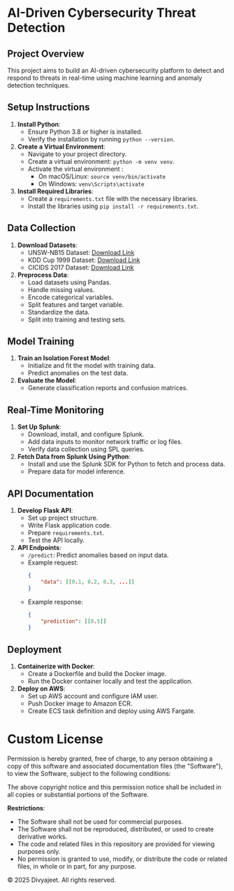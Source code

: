 # AI-Driven Cybersecurity Threat Detection

## Project Overview
This project aims to build an AI-driven cybersecurity platform to detect and respond to threats in real-time using machine learning and anomaly detection techniques.

## Setup Instructions
1. **Install Python**:
   - Ensure Python 3.8 or higher is installed.
   - Verify the installation by running `python --version`.
2. **Create a Virtual Environment**:
   - Navigate to your project directory.
   - Create a virtual environment: `python -m venv venv`.
   - Activate the virtual environment :
     - On macOS/Linux: `source venv/bin/activate`
     - On Windows: `venv\Scripts\activate`
3. **Install Required Libraries**:
   - Create a `requirements.txt` file with the necessary libraries.
   - Install the libraries using `pip install -r requirements.txt`.

## Data Collection
1. **Download Datasets**:
   - UNSW-NB15 Dataset: [Download Link](https://research.unsw.edu.au/projects/unsw-nb15-dataset)
   - KDD Cup 1999 Dataset: [Download Link](http://kdd.ics.uci.edu/databases/kddcup99/kddcup99.html)
   - CICIDS 2017 Dataset: [Download Link](https://www.unb.ca/cic/datasets/ids-2017.html)
2. **Preprocess Data**:
   - Load datasets using Pandas.
   - Handle missing values.
   - Encode categorical variables.
   - Split features and target variable.
   - Standardize the data.
   - Split into training and testing sets.

## Model Training
1. **Train an Isolation Forest Model**:
   - Initialize and fit the model with training data.
   - Predict anomalies on the test data.
2. **Evaluate the Model**:
   - Generate classification reports and confusion matrices.

## Real-Time Monitoring
1. **Set Up Splunk**:
   - Download, install, and configure Splunk.
   - Add data inputs to monitor network traffic or log files.
   - Verify data collection using SPL queries.
2. **Fetch Data from Splunk Using Python**:
   - Install and use the Splunk SDK for Python to fetch and process data.
   - Prepare data for model inference.

## API Documentation
1. **Develop Flask API**:
   - Set up project structure.
   - Write Flask application code.
   - Prepare `requirements.txt`.
   - Test the API locally.
2. **API Endpoints**:
   - `/predict`: Predict anomalies based on input data.
   - Example request:
     ```json
     {
         "data": [[0.1, 0.2, 0.3, ...]]
     }
     ```
   - Example response:
     ```json
     {
         "prediction": [[0.5]]
     }
     ```

## Deployment
1. **Containerize with Docker**:
   - Create a Dockerfile and build the Docker image.
   - Run the Docker container locally and test the application.
2. **Deploy on AWS**:
   - Set up AWS account and configure IAM user.
   - Push Docker image to Amazon ECR.
   - Create ECS task definition and deploy using AWS Fargate.

# Custom License

Permission is hereby granted, free of charge, to any person obtaining a copy of this software and associated documentation files (the "Software"), to view the Software, subject to the following conditions:

The above copyright notice and this permission notice shall be included in all copies or substantial portions of the Software.

**Restrictions**:
- The Software shall not be used for commercial purposes.
- The Software shall not be reproduced, distributed, or used to create derivative works.
- The code and related files in this repository are provided for viewing purposes only.
- No permission is granted to use, modify, or distribute the code or related files, in whole or in part, for any purpose.

© 2025 Divyajeet. All rights reserved.
